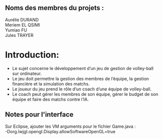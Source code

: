 <h2>Noms des membres du projets :</h2>
Aurélie DURAND</br>
Meriem  EL QSIMI</br>
Yumiao  FU</br>
Jules   TRAYER</br>


<h1>Introduction:</h1>
<ul>
<li>Le sujet concerne le développement d’un jeu de gestion de volley-ball sur ordinateur.</li> 
<li>Le jeu doit permettre la gestion des membres de l’équipe, la gestion financière et la simulation des matchs.</li> 
<li>Le joueur du jeu prend le rôle d’un coach d’une équipe de volley-ball.</li> 
<li>Le coach peut gérer les membres de son équipe, gérer le budget de son équipe et faire des matchs contre l’IA.</li>
</ul>

<h2>Notes pour l'interface</h2>
Sur Eclipse, ajouter les VM arguments pour le fichier Game.java : </br>
-Dorg.lwjgl.opengl.Display.allowSoftwareOpenGL=true

 